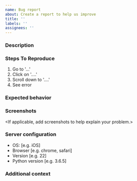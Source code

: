 ```yaml
---
name: Bug report
about: Create a report to help us improve
title: ''
labels: ''
assignees: ''
---
```


### Description
<A clear and concise description of what the bug is.>

### Steps To Reproduce
1. Go to '...'
2. Click on '....'
3. Scroll down to '....'
4. See error

### Expected behavior
<A clear and concise description of what you expected to happen.>

### Screenshots
<If applicable, add screenshots to help explain your problem.>

### Server configuration 
 - OS: [e.g. iOS]
 - Browser [e.g. chrome, safari]
 - Version [e.g. 22]
 - Python version [e.g. 3.6.5]

### Additional context
<Add any other context about the problem here.>
